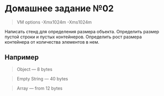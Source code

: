 # Домашнее задание №02

> VM options -Xmx1024m -Xms1024m

Написать стенд для определения размера объекта. Определить размер пустой строки и пустых контейнеров. Определить рост размера контейнера от количества элементов в нем.

## Например
> Object — 8 bytes

> Empty String — 40 bytes

> Array — from 12 bytes